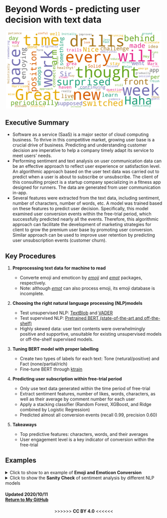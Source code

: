 # Beyond Words - predicting user decision with text data</h1>
<p align="center">
   <img src="word_cloud_1.png"  width="500"/> 
</p>  

## Executive Summary
  * Software as a service (SaaS) is a major sector of cloud computing business. To thrive in this competitive market, growing user base is a crucial drive of business. Predicting and understanding customer decision are imperative to help a company timely adapt its service to meet users’ needs.  
  * Performing sentiment and text analysis on user communication data can be an effective approach to reflect user experience or satisfaction level. An algorithmic approach based on the user text data was carried out to predict when a user is about to subscribe or unsubscribe. The client of this consulting project is a startup company specializing in a fitness app designed for runners. The data are generated from user communication in-app.  
  * Several features were extracted from the text data, including sentiment, number of characters, number of words, etc. A model was trained based on these features to predict user decision. Specifically, this model examined user conversion events within the free-trial period, which successfully predicted nearly all the events. Therefore, this algorithmic approach can facilitate the development of marketing strategies for client to grow the premium user base by promoting user conversion. Similar approach can be used to improve user retention by predicting user unsubscription events (customer churn).

## Key Procedures
1. **Preprocessing text data for machine to read**
    - Converte emoji and emoticon by [*emoji*](https://github.com/carpedm20/emoji/) and [*emot*](https://github.com/NeelShah18/emot) packages, respectively.
    - Note: although [*emot*](https://github.com/NeelShah18/emot) can also process emoji, its emoji database is incomplete.

2. **Choosing the right natural language processing (NLP)models**
    - Test unsupervised NLP: [TextBlob](https://textblob.readthedocs.io) and [VADER](https://www.nltk.org/_modules/nltk/sentiment/vader.html)
    - Test supervised NLP: [Pretrained BERT (state-of-the-art and off-the-shelf)](https://huggingface.co/transformers/main_classes/pipelines.html#transformers.pipeline)
    - Highly skewed data: user text contents were overwhelmingly positive and supportive, unsuitable for existing unsupervised models or off-the-shelf supervised models.
 
3. **Tuning BERT model with proper labelling**
    - Create two types of labels for each text: Tone (netural/positive) and Fact (none/partial/rich)
    - Fine-tune BERT through [ktrain](https://arxiv.org/abs/2004.10703)
 
4. **Predicting user subscription within free-trial period**
    - Only use text data generated within the time period of free-trial
    - Extract sentiment features, number of likes, words, characters, as well as their average by comment number for each user
    - Apply a stacking classifier (Random Forest, XGBoost, and Ridge combined by Logistic Regression)
    - Predicted almost all conversion events (recall 0.99, precision 0.60)

5. **Takeaways** 
   - Top predictive features: characters, words, and their averages
   - User engagement level is a key indicator of conversion within the free-trial

## Examples
 <details>
   <summary>Click to show to an example of <b>Emoji and Emoticon Conversion</b></summary>
 <p align="center"><img src="emo_convert.png" /></p>
</details>

 <details>
   <summary>Click to show the <b>Sanity Check</b> of sentiment analysis by different NLP models</summary>
<p align="center"><img src="NLP_benchmark.PNG" /></p>
<p align="center"><b>NLP Models Performance Comparision</b>, OTS: off-the-shelf </p>
</details>
   
####
**Updated 2020/10/11**   
[**Return to My GitHub**](https://github.com/er1czz)  
####

<div align="center"> 
   >>>>>> <b>CC BY 4.0</b> <<<<<<    
</div>


